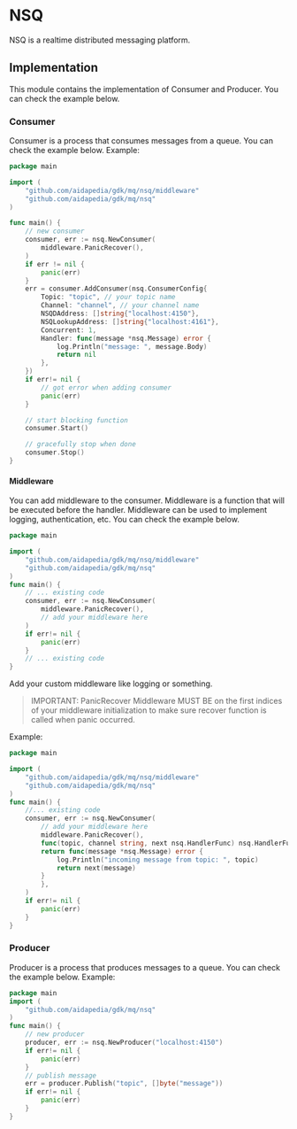 # NSQ

NSQ is a realtime distributed messaging platform.

## Implementation
This module contains the implementation of Consumer and Producer. You can check the example below.

### Consumer
Consumer is a process that consumes messages from a queue. You can check the example below.
Example:
```go
package main

import (
    "github.com/aidapedia/gdk/mq/nsq/middleware"
    "github.com/aidapedia/gdk/mq/nsq"
)

func main() {
    // new consumer
    consumer, err := nsq.NewConsumer(
        middleware.PanicRecover(),
    )
    if err != nil {
        panic(err)
    }
    err = consumer.AddConsumer(nsq.ConsumerConfig{
        Topic: "topic", // your topic name
        Channel: "channel", // your channel name
        NSQDAddress: []string{"localhost:4150"},
        NSQLookupAddress: []string{"localhost:4161"},
        Concurrent: 1,
        Handler: func(message *nsq.Message) error {
            log.Println("message: ", message.Body)
            return nil
        },
    })
    if err!= nil {
        // got error when adding consumer
        panic(err)
    }

    // start blocking function
    consumer.Start()

    // gracefully stop when done
    consumer.Stop()
}
```

#### Middleware
You can add middleware to the consumer. Middleware is a function that will be executed before the handler. Middleware can be used to implement logging, authentication, etc. You can check the example below.

```go
package main

import (
    "github.com/aidapedia/gdk/mq/nsq/middleware"
    "github.com/aidapedia/gdk/mq/nsq"
)
func main() {
    // ... existing code
    consumer, err := nsq.NewConsumer(
        middleware.PanicRecover(),
        // add your middleware here
    )
    if err!= nil {
        panic(err)
    }
    // ... existing code
}
```

Add your custom middleware like logging or something. 

> IMPORTANT: PanicRecover Middleware MUST BE on the first indices of your middleware initialization to make sure recover function is called when panic occurred.

Example:
```go
package main

import (
    "github.com/aidapedia/gdk/mq/nsq/middleware"
    "github.com/aidapedia/gdk/mq/nsq"
)
func main() {
    //... existing code
    consumer, err := nsq.NewConsumer(
        // add your middleware here
        middleware.PanicRecover(),
        func(topic, channel string, next nsq.HandlerFunc) nsq.HandlerFunc {
		return func(message *nsq.Message) error {
			log.Println("incoming message from topic: ", topic)
			return next(message)
		}
	    },
    )
    if err!= nil {
        panic(err)
    }
}
```

### Producer
Producer is a process that produces messages to a queue. You can check the example below.
Example:
```go
package main
import (
    "github.com/aidapedia/gdk/mq/nsq"
)
func main() {
    // new producer
    producer, err := nsq.NewProducer("localhost:4150")
    if err!= nil {
        panic(err)
    }
    // publish message
    err = producer.Publish("topic", []byte("message"))
    if err!= nil {
        panic(err)
    }
}
```